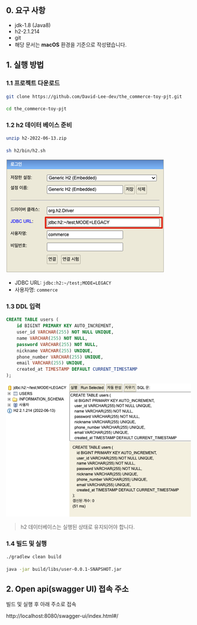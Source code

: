 ## 0. 요구 사항
- jdk-1.8 (Java8)
- h2-2.1.214
- git
- 해당 문서는 **macOS** 환경을 기준으로 작성됐습니다.


## 1. 실행 방법

### 1.1 프로젝트 다운로드

```bash
git clone https://github.com/David-Lee-dev/the_commerce-toy-pjt.git

cd the_commerce-toy-pjt
```

### 1.2 h2 데이터 베이스 준비

```bash
unzip h2-2022-06-13.zip

sh h2/bin/h2.sh
```

![img.png](img.png)

- JDBC URL: ```jdbc:h2:~/test;MODE=LEGACY```
- 사용자명: ```commerce```

### 1.3 DDL 입력
```sql
CREATE TABLE users (
    id BIGINT PRIMARY KEY AUTO_INCREMENT,
    user_id VARCHAR(255) NOT NULL UNIQUE,
    name VARCHAR(255) NOT NULL,
    password VARCHAR(255) NOT NULL,
    nickname VARCHAR(255) UNIQUE,
    phone_number VARCHAR(255) UNIQUE,
    email VARCHAR(255) UNIQUE,
    created_at TIMESTAMP DEFAULT CURRENT_TIMESTAMP
);
```
![img_1.png](img_1.png)

>h2 데이터베이스는 실행된 상태로 유지되어야 합니다.

### 1.4 빌드 및 실행

```bash
./gradlew clean build

java -jar build/libs/user-0.0.1-SNAPSHOT.jar
```

## 2. Open api(swagger UI) 접속 주소

빌드 및 실행 후 아래 주소로 접속

http://localhost:8080/swagger-ui/index.html#/
